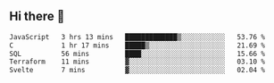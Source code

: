 ## Hi there 👋

<!--START_SECTION:waka-->

```txt
JavaScript   3 hrs 13 mins   █████████████▒░░░░░░░░░░░   53.76 %
C            1 hr 17 mins    █████▒░░░░░░░░░░░░░░░░░░░   21.69 %
SQL          56 mins         ████░░░░░░░░░░░░░░░░░░░░░   15.66 %
Terraform    11 mins         ▓░░░░░░░░░░░░░░░░░░░░░░░░   03.10 %
Svelte       7 mins          ▓░░░░░░░░░░░░░░░░░░░░░░░░   02.04 %
```

<!--END_SECTION:waka-->

<!--
**taylor475/taylor475** is a ✨ _special_ ✨ repository because its `README.md` (this file) appears on your GitHub profile.

Here are some ideas to get you started:

- 🔭 I’m currently working on ...
- 🌱 I’m currently learning ...
- 👯 I’m looking to collaborate on ...
- 🤔 I’m looking for help with ...
- 💬 Ask me about ...
- 📫 How to reach me: ...
- 😄 Pronouns: ...
- ⚡ Fun fact: ...
-->
